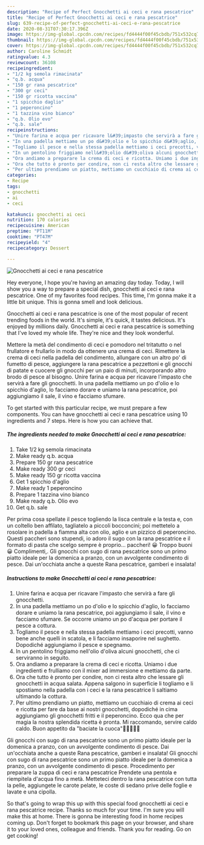 ```yaml
---
description: "Recipe of Perfect Gnocchetti ai ceci e rana pescatrice"
title: "Recipe of Perfect Gnocchetti ai ceci e rana pescatrice"
slug: 639-recipe-of-perfect-gnocchetti-ai-ceci-e-rana-pescatrice
date: 2020-08-31T07:30:17.396Z
image: https://img-global.cpcdn.com/recipes/fd4444f00f45cbdb/751x532cq70/gnocchetti-ai-ceci-e-rana-pescatrice-recipe-main-photo.jpg
thumbnail: https://img-global.cpcdn.com/recipes/fd4444f00f45cbdb/751x532cq70/gnocchetti-ai-ceci-e-rana-pescatrice-recipe-main-photo.jpg
cover: https://img-global.cpcdn.com/recipes/fd4444f00f45cbdb/751x532cq70/gnocchetti-ai-ceci-e-rana-pescatrice-recipe-main-photo.jpg
author: Caroline Schmidt
ratingvalue: 4.3
reviewcount: 36108
recipeingredient:
- "1/2 kg semola rimacinata"
- "q.b. acqua"
- "150 gr rana pescatrice"
- "300 gr ceci"
- "150 gr ricotta vaccina"
- "1 spicchio daglio"
- "1 peperoncino"
- "1 tazzina vino bianco"
- "q.b. Olio evo"
- "q.b. sale"
recipeinstructions:
- "Unire farina e acqua per ricavare l&#39;impasto che servirà a fare gli gnocchetti."
- "In una padella mettiamo un po d&#39;olio e lo spicchio d&#39;aglio, lo facciamo dorare e uniamo la rana pescatrice, poi aggiungiamo il sale, il vino e facciamo sfumare. Se occorre uniamo un po d&#39;acqua per portare il pesce a cottura."
- "Togliamo il pesce e nella stessa padella mettiamo i ceci precotti, vanno bene anche quelli in scatola, e li facciamo insaporire nel sughetto. Dopodiché aggiungiamo il pesce e spegnamo."
- "In un pentolino friggiamo nell&#39;olio d&#39;oliva alcuni gnocchetti, che ci serviranno in seguito."
- "Ora andiamo a preparare la crema di ceci e ricotta. Uniamo i due ingredienti e frulliamo con il mixer ad immersione e mettiamo da parte."
- "Ora che tutto è pronto per condire, non ci resta altro che lessare gli gnocchetti in acqua salata. Appena salgono in superficie li togliamo e li spostiamo nella padella con i ceci e la rana pescatrice li saltiamo ultimando la cottura."
- "Per ultimo prendiamo un piatto, mettiamo un cucchiaio di crema ai ceci e ricotta per fare da base ai nostri gnocchetti, dopodiché in cima aggiungiamo gli gnocchetti fritti e il peperoncino. Ecco qua che per magia la nostra splendida ricetta è pronta. Mi raccomando, servire caldo caldo. Buon appetito da &#34;baciate la cuoca&#34;👩‍🍳😘😘😘"
categories:
- Recipe
tags:
- gnocchetti
- ai
- ceci

katakunci: gnocchetti ai ceci 
nutrition: 170 calories
recipecuisine: American
preptime: "PT11M"
cooktime: "PT47M"
recipeyield: "4"
recipecategory: Dessert

---
```



![Gnocchetti ai ceci e rana pescatrice](https://img-global.cpcdn.com/recipes/fd4444f00f45cbdb/751x532cq70/gnocchetti-ai-ceci-e-rana-pescatrice-recipe-main-photo.jpg)

Hey everyone, I hope you're having an amazing day today. Today, I will show you a way to prepare a special dish, gnocchetti ai ceci e rana pescatrice. One of my favorites food recipes. This time, I'm gonna make it a little bit unique. This is gonna smell and look delicious.

Gnocchetti ai ceci e rana pescatrice is one of the most popular of recent trending foods in the world. It's simple, it's quick, it tastes delicious. It's enjoyed by millions daily. Gnocchetti ai ceci e rana pescatrice is something that I've loved my whole life. They're nice and they look wonderful.

Mettere la metà del condimento di ceci e pomodoro nel tritatutto o nel frullatore e frullarlo in modo da ottenere una crema di ceci. Rimettere la crema di ceci nella padella del condimento, allungare con un altro po&#39; di fumetto di pesce, aggiungere la rana pescatrice a pezzettoni e gli gnocchi di patate e cuocere gli gnocchi per un paio di minuti, incorporando altro brodo di pesce al bisogno. Unire farina e acqua per ricavare l&#39;impasto che servirà a fare gli gnocchetti. In una padella mettiamo un po d&#39;olio e lo spicchio d&#39;aglio, lo facciamo dorare e uniamo la rana pescatrice, poi aggiungiamo il sale, il vino e facciamo sfumare.


To get started with this particular recipe, we must prepare a few components. You can have gnocchetti ai ceci e rana pescatrice using 10 ingredients and 7 steps. Here is how you can achieve that.

<!--inarticleads1-->

##### The ingredients needed to make Gnocchetti ai ceci e rana pescatrice:

1. Take 1/2 kg semola rimacinata
1. Make ready q.b. acqua
1. Prepare 150 gr rana pescatrice
1. Make ready 300 gr ceci
1. Make ready 150 gr ricotta vaccina
1. Get 1 spicchio d&#39;aglio
1. Make ready 1 peperoncino
1. Prepare 1 tazzina vino bianco
1. Make ready q.b. Olio evo
1. Get q.b. sale


Per prima cosa spellate il pesce togliendo la lisca centrale e la testa e, con un coltello ben affilato, tagliatelo a piccoli bocconcini; poi mettetelo a rosolare in padella a fiamma alta con olio, aglio e un pizzico di peperoncino. Questi paccheri sono stupendi, io adoro il sugo con la rana pescatrice e il formato di pasta che scelgo sempre è proprio… paccheri! 😀 Troppo buoni 😀 Complimenti,. Gli gnocchi con sugo di rana pescatrice sono un primo piatto ideale per la domenica a pranzo, con un avvolgente condimento di pesce. Dai un&#39;occhiata anche a queste Rana pescatrice, gamberi e insalata! 

<!--inarticleads2-->

##### Instructions to make Gnocchetti ai ceci e rana pescatrice:

1. Unire farina e acqua per ricavare l&#39;impasto che servirà a fare gli gnocchetti.
1. In una padella mettiamo un po d&#39;olio e lo spicchio d&#39;aglio, lo facciamo dorare e uniamo la rana pescatrice, poi aggiungiamo il sale, il vino e facciamo sfumare. Se occorre uniamo un po d&#39;acqua per portare il pesce a cottura.
1. Togliamo il pesce e nella stessa padella mettiamo i ceci precotti, vanno bene anche quelli in scatola, e li facciamo insaporire nel sughetto. Dopodiché aggiungiamo il pesce e spegnamo.
1. In un pentolino friggiamo nell&#39;olio d&#39;oliva alcuni gnocchetti, che ci serviranno in seguito.
1. Ora andiamo a preparare la crema di ceci e ricotta. Uniamo i due ingredienti e frulliamo con il mixer ad immersione e mettiamo da parte.
1. Ora che tutto è pronto per condire, non ci resta altro che lessare gli gnocchetti in acqua salata. Appena salgono in superficie li togliamo e li spostiamo nella padella con i ceci e la rana pescatrice li saltiamo ultimando la cottura.
1. Per ultimo prendiamo un piatto, mettiamo un cucchiaio di crema ai ceci e ricotta per fare da base ai nostri gnocchetti, dopodiché in cima aggiungiamo gli gnocchetti fritti e il peperoncino. Ecco qua che per magia la nostra splendida ricetta è pronta. Mi raccomando, servire caldo caldo. Buon appetito da &#34;baciate la cuoca&#34;👩‍🍳😘😘😘


Gli gnocchi con sugo di rana pescatrice sono un primo piatto ideale per la domenica a pranzo, con un avvolgente condimento di pesce. Dai un&#39;occhiata anche a queste Rana pescatrice, gamberi e insalata! Gli gnocchi con sugo di rana pescatrice sono un primo piatto ideale per la domenica a pranzo, con un avvolgente condimento di pesce. Procedimento per preparare la zuppa di ceci e rana pescatrice Prendete una pentola e riempitela d&#39;acqua fino a metà. Metteteci dentro la rana pescatrice con tutta la pelle, aggiungete le carote pelate, le coste di sedano prive delle foglie e lavate e una cipolla. 

So that's going to wrap this up with this special food gnocchetti ai ceci e rana pescatrice recipe. Thanks so much for your time. I'm sure you will make this at home. There is gonna be interesting food in home recipes coming up. Don't forget to bookmark this page on your browser, and share it to your loved ones, colleague and friends. Thank you for reading. Go on get cooking!

